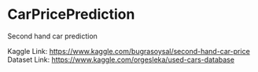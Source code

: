 # CarPricePrediction
Second hand car prediction 

Kaggle Link: https://www.kaggle.com/bugrasoysal/second-hand-car-price
Dataset Link: https://www.kaggle.com/orgesleka/used-cars-database
